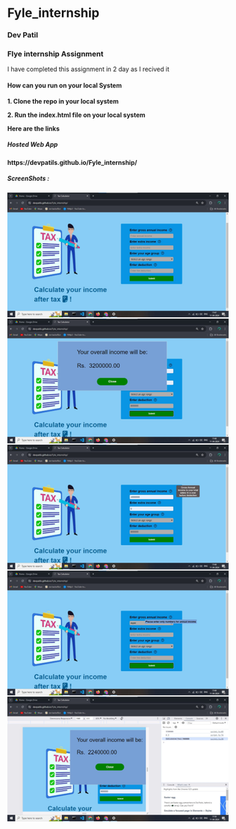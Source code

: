# Fyle_internship
<h3>Dev Patil</h3>
<h3>Flye internship Assignment</h3>

<p>I have completed this assignment in 2 day as I recived it</p>

<h4>How can you run on your local System</h4>
<p><b>1. <b>Clone the repo in your local system </p>
<p><b>2. <b>Run the index.html file on your local system </p>

<p><b> Here are the links<b> </p>

<h5>Hosted Web App</h5>
<p><link>https://devpatils.github.io/Fyle_internship/</link></p>

<h5>ScreenShots : </h5>

<img src="images/img1.jpg"/>
<img src="images/img2.jpg"/>
<img src="images/img3.jpg"/>
<img src="images/img4.jpg"/>
<img src="images/img5.jpg"/>